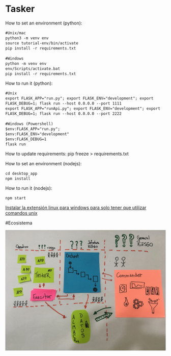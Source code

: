 # Tasker

How to set an environment (python):

    #Unix/mac
    python3 -m venv env
    source tutorial-env/bin/activate
    pip install -r requirements.txt

    #Windows
    python -m venv env
    env/Scripts/activate.bat
    pip install -r requirements.txt

How to run it (python):

    #Unix
    export FLASK_APP="run.py"; export FLASK_ENV="development"; export FLASK_DEBUG=1; flask run --host 0.0.0.0 --port 1111
    export FLASK_APP="runApi.py"; export FLASK_ENV="development"; export FLASK_DEBUG=1; flask run --host 0.0.0.0 --port 2222
    
    #Windows (Powershell)
    $env:FLASK_APP="run.py"; 
    $env:FLASK_ENV="development"
    $env:FLASK_DEBUG=1
    flask run
    
 How to update requirements:
    pip freeze > requirements.txt
 
 How to set an environment (nodejs):
 
    cd desktop_app
    npm install
    
 How to run it (nodejs):

    npm start    

[Instalar la extensión linux para windows para solo tener que utilizar comandos unix](https://evdokimovm.github.io/windows/zsh/shell/syntax/highlighting/ohmyzsh/hyper/terminal/2017/02/24/how-to-install-zsh-and-oh-my-zsh-on-windows-10.html)

#Ecosistema 

![img ecosistema](https://github.com/C11R11/Tasker/blob/master/IMG_3463.jpg)
